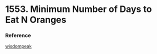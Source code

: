 # 1553. Minimum Number of Days to Eat N Oranges

### Reference
[wisdompeak](https://github.com/wisdompeak/LeetCode/tree/master/Recursion/1553.Minimum-Number-of-Days-to-Eat-N-Oranges)